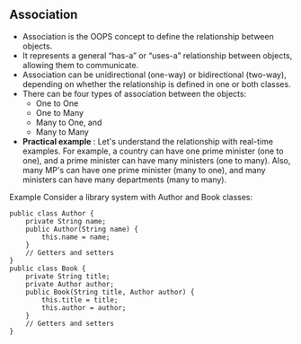 ## Association

- Association is the OOPS concept to define the relationship between objects.
- It represents a general “has-a” or “uses-a” relationship between objects, allowing them to communicate.
- Association can be unidirectional (one-way) or bidirectional (two-way), depending on whether the relationship is defined in one or both classes.
- There can be four types of association between the objects:
   - One to One
   - One to Many
   - Many to One, and
   - Many to Many
- **Practical example** : Let's understand the relationship with real-time examples. For example, a country can have one prime minister (one to one), and a prime minister can have many ministers (one to many). Also, many MP's can have one prime minister (many to one), and many ministers can have many departments (many to many).

Example
Consider a library system with Author and Book classes:

```
public class Author {
    private String name;
    public Author(String name) {
        this.name = name;
    }
    // Getters and setters
}
public class Book {
    private String title;
    private Author author;
    public Book(String title, Author author) {
        this.title = title;
        this.author = author;
    }
    // Getters and setters
}
```
